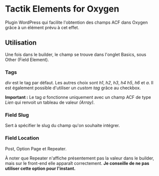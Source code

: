# Tactik Elements for Oxygen

Plugin WordPress qui facilite l'obtention des champs ACF dans Oxygen grâce à un élément prévu à cet effet.

## Utilisation

Une fois dans le builder, le champ se trouve dans l'onglet Basics, sous Other (Field Element).

### Tags

_div_ est le tag par défaut. Les autres choix sont _h1_, _h2_, _h3_, _h4_ _h5_, _h6_ et _a_. Il est également possible d'utiliser un _custom tag_ grâce au checkbox.

__Important :__ Le tag _a_ fonctionne uniquement avec un champ ACF de type _Lien_ qui renvoit un tableau de valeur _(Array)_.

### Field Slug

Sert à spécifier le slug du champ qu'on souhaite intégrer.

### Field Location

Post, Option Page et Repeater.

À noter que Repeater n'affiche présentement pas la valeur dans le builder, mais sur le front-end elle apparaît correctement. __Je conseille de ne pas utiliser cette option pour l'instant.__